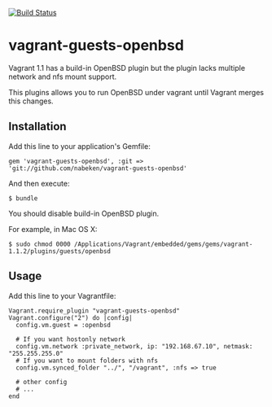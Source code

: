 [![Build Status](https://secure.travis-ci.org/nabeken/vagrant-guests-openbsd.png)](http://travis-ci.org/nabeken/vagrant-guests-openbsd)

# vagrant-guests-openbsd

Vagrant 1.1 has a build-in OpenBSD plugin but the plugin lacks multiple network and nfs mount support.

This plugins allows you to run OpenBSD under vagrant until Vagrant merges this changes.

## Installation

Add this line to your application's Gemfile:

    gem 'vagrant-guests-openbsd', :git => 'git://github.com/nabeken/vagrant-guests-openbsd'

And then execute:

    $ bundle

You should disable build-in OpenBSD plugin.

For example, in Mac OS X:

    $ sudo chmod 0000 /Applications/Vagrant/embedded/gems/gems/vagrant-1.1.2/plugins/guests/openbsd

## Usage

Add this line to your Vagrantfile:

    Vagrant.require_plugin "vagrant-guests-openbsd"
    Vagrant.configure("2") do |config|
      config.vm.guest = :openbsd

      # If you want hostonly network
      config.vm.network :private_network, ip: "192.168.67.10", netmask: "255.255.255.0"
      # If you want to mount folders with nfs
      config.vm.synced_folder "../", "/vagrant", :nfs => true

      # other config
      # ...
    end
